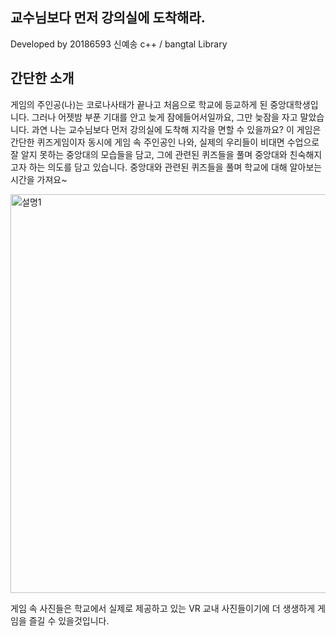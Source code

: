 ## 교수님보다 먼저 강의실에 도착해라.

Developed by 20186593 신예송
c++ / bangtal Library

## 간단한 소개

게임의 주인공(나)는 코로나사태가 끝나고 처음으로 학교에 등교하게 된 중앙대학생입니다. 그러나 어젯밤 부푼 기대를 안고 늦게 잠에들어서일까요, 그만 늦잠을 자고 말았습니다. 과연 나는 교수님보다 먼저 강의실에 도착해 지각을 면할 수 있을까요? 이 게임은 간단한 퀴즈게임이자 동시에 게임 속 주인공인 나와, 실제의 우리들이 비대면 수업으로 잘 알지 못하는 중앙대의 모습들을 담고, 그에 관련된 퀴즈들을 풀며 중앙대와 친숙해지고자 하는 의도를 담고 있습니다. 중앙대와 관련된 퀴즈들을 풀며 학교에 대해 알아보는 시간을 가져요~


<img width="638" alt="설명1" src="https://user-images.githubusercontent.com/76938654/137614290-b5b15a49-bdc6-424f-b26a-f18bdfe5111e.png">


게임 속 사진들은 학교에서 실제로 제공하고 있는 VR 교내 사진들이기에 더 생생하게 게임을 즐길 수 있을것입니다.
